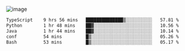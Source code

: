 ![image](https://github-profile-trophy.vercel.app/?username=CMOISDEAD&theme=kimbie_dark&row=1&no-frame=true&margin-w=15&margin-h=15)
<!--START_SECTION:waka-->

```txt
TypeScript    9 hrs 56 mins   ██████████████▒░░░░░░░░░░   57.81 %
Python        1 hr 48 mins    ██▓░░░░░░░░░░░░░░░░░░░░░░   10.56 %
Java          1 hr 44 mins    ██▓░░░░░░░░░░░░░░░░░░░░░░   10.14 %
conf          54 mins         █▒░░░░░░░░░░░░░░░░░░░░░░░   05.26 %
Bash          53 mins         █▒░░░░░░░░░░░░░░░░░░░░░░░   05.17 %
```

<!--END_SECTION:waka--> 
